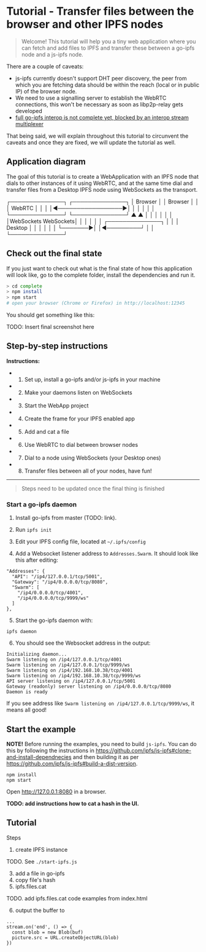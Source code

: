 # Tutorial - Transfer files between the browser and other IPFS nodes

> Welcome! This tutorial will help you a tiny web application where you can fetch and add files to IPFS and transfer these between a go-ipfs node and a js-ipfs node.

There are a couple of caveats:

- js-ipfs currently doesn't support DHT peer discovery, the peer from which you are fetching data should be within the reach (local or in public IP) of the browser node.
- We need to use a signalling server to establish the WebRTC connections, this won't be necessary as soon as libp2p-relay gets developed
- [full go-ipfs interop is not complete yet, blocked by an interop stream multiplexer](https://github.com/ipfs/js-ipfs/issues/721)

That being said, we will explain throughout this tutorial to circunvent the caveats and once they are fixed, we will update the tutorial as well.

## Application diagram

The goal of this tutorial is to create a WebApplication with an IPFS node that dials to other instances of it using WebRTC, and at the same time dial and transfer files from a Desktop IPFS node using WebSockets as the transport.

┌──────────────┐                   ┌──────────────┐
│   Browser    │                   │   Browser    │
│              │      WebRTC       │              │
│              │◀─────────────────▶│              │
│              │                   │              │
└──────────────┘                   └──────────────┘
        ▲                                  ▲
        │                                  │
        │                                  │
        │                                  │
        │WebSockets              WebSockets│
        │                                  │
        │                                  │
        │        ┌──────────────┐          │
        │        │   Desktop    │          │
        │        │              │          │
        └───────▶│              │◀─────────┘
                 │              │
                 └──────────────┘

## Check out the final state

If you just want to check out what is the final state of how this application will look like, go to the complete folder, install the dependencies and run it.

```sh
> cd complete
> npm install
> npm start
# open your browser (Chrome or Firefox) in http://localhost:12345
```

You should get something like this:

TODO: Insert final screenshot here

## Step-by-step instructions

**Instructions:**

- 1. Set up, install a go-ipfs and/or js-ipfs in your machine
- 2. Make your daemons listen on WebSockets
- 3. Start the WebApp project
- 4. Create the frame for your IPFS enabled app
- 5. Add and cat a file
- 6. Use WebRTC to dial between browser nodes
- 7. Dial to a node using WebSockets (your Desktop ones)
- 8. Transfer files between all of your nodes, have fun!


-------------------------
> Steps need to be updated once the final thing is finished

### Start a go-ipfs daemon

1. Install go-ipfs from master (TODO: link). 

2. Run `ipfs init`

3. Edit your IPFS config file, located at `~/.ipfs/config`

4. Add a Websocket listener address to `Addresses.Swarm`. It should look like this after editing:
```
"Addresses": {
  "API": "/ip4/127.0.0.1/tcp/5001",
  "Gateway": "/ip4/0.0.0.0/tcp/8080",
  "Swarm": [
    "/ip4/0.0.0.0/tcp/4001",
    "/ip4/0.0.0.0/tcp/9999/ws"
  ]
},
```

5. Start the go-ipfs daemon with:
```
ipfs daemon
```

6. You should see the Websocket address in the output:
```
Initializing daemon...
Swarm listening on /ip4/127.0.0.1/tcp/4001
Swarm listening on /ip4/127.0.0.1/tcp/9999/ws
Swarm listening on /ip4/192.168.10.38/tcp/4001
Swarm listening on /ip4/192.168.10.38/tcp/9999/ws
API server listening on /ip4/127.0.0.1/tcp/5001
Gateway (readonly) server listening on /ip4/0.0.0.0/tcp/8080
Daemon is ready
```

If you see address like `Swarm listening on /ip4/127.0.0.1/tcp/9999/ws`, it means all good!

## Start the example

**NOTE!** Before running the examples, you need to build `js-ipfs`. You can do this by following the instructions in https://github.com/ipfs/js-ipfs#clone-and-install-dependnecies and then building it as per https://github.com/ipfs/js-ipfs#build-a-dist-version.

```
npm install
npm start
```

Open http://127.0.0.1:8080 in a browser.

**TODO: add instructions how to cat a hash in the UI.**

## Tutorial

Steps
1. create IPFS instance

TODO. See `./start-ipfs.js`

3. add a file in go-ipfs
4. copy file's hash
5. ipfs.files.cat

TODO. add ipfs.files.cat code examples from index.html

6. output the buffer to <img>

```
...
stream.on('end', () => {
  const blob = new Blob(buf)
  picture.src = URL.createObjectURL(blob)
})
```
